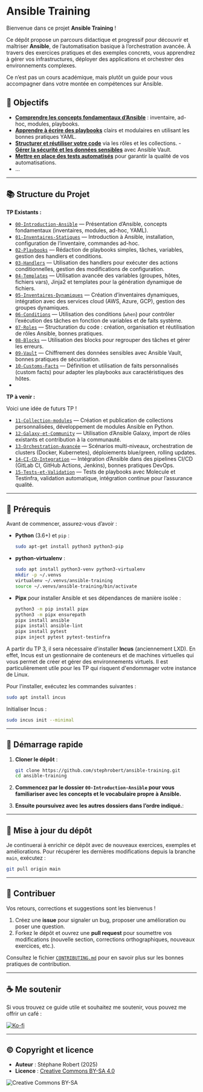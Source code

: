 
# Ansible Training

Bienvenue dans ce projet **Ansible Training** !

Ce dépôt propose un parcours didactique et progressif pour découvrir et maîtriser **Ansible**, de l’automatisation basique à l’orchestration avancée. À travers des exercices pratiques et des exemples concrets, vous apprendrez à gérer vos infrastructures, déployer des applications et orchestrer des environnements complexes.

Ce n’est pas un cours académique, mais plutôt un guide pour vous accompagner dans votre montée en compétences sur Ansible.

## 🎯 Objectifs

- [**Comprendre les concepts fondamentaux d’Ansible**](https://blog.stephane-robert.info/docs/infra-as-code/gestion-de-configuration/ansible/) : inventaire, ad-hoc, modules, playbooks.
- [**Apprendre à écrire des playbooks**](https://blog.stephane-robert.info/docs/infra-as-code/gestion-de-configuration/ansible/ecriture-de-playbooks-ansible/) clairs et modulaires en utilisant les bonnes pratiques YAML.
- [**Structurer et réutiliser votre code**](https://blog.stephane-robert.info/docs/infra-as-code/gestion-de-configuration/ansible/ecrire-roles/) via les rôles et les collections.
-[ **Gérer la sécurité et les données sensibles**](https://blog.stephane-robert.info/docs/infra-as-code/gestion-de-configuration/ansible/vault/) avec Ansible Vault.
- [**Mettre en place des tests automatisés**](https://blog.stephane-robert.info/docs/infra-as-code/gestion-de-configuration/ansible/molecule-tox/) pour garantir la qualité de vos automatisations.
- ...

---

## 📚 Structure du Projet

**TP Existants :**

- [`00-Introduction-Ansible`](./00-Introduction-Ansible) — Présentation d’Ansible, concepts fondamentaux (inventaires, modules, ad-hoc, YAML).
- [`01-Inventaires-Statiques`](./01-Inventaires-Statiques) — Introduction à Ansible, installation, configuration de l’inventaire, commandes ad-hoc.
- [`02-Playbooks`](./02-Playbooks) — Rédaction de playbooks simples, tâches, variables, gestion des handlers et conditions.
- [`03-Handlers`](./03-Handlers) — Utilisation des handlers pour exécuter des actions conditionnelles, gestion des modifications de configuration.
- [`04-Templates`](./04-Templates) — Utilisation avancée des variables (groupes, hôtes, fichiers vars), Jinja2 et templates pour la génération dynamique de fichiers.
- [`05-Inventaires-Dynamiques`](./05-Inventaires-Dynamiques) — Création d’inventaires dynamiques, intégration avec des services cloud (AWS, Azure, GCP), gestion des groupes dynamiques.
- [`06-Conditions`](./06-Conditions) — Utilisation des conditions (`when`) pour contrôler l’exécution des tâches en fonction de variables et de faits système.
- [`07-Roles`](./07-Roles) — Structuration du code : création, organisation et réutilisation de rôles Ansible, bonnes pratiques.
- [`08-Blocks`](./08-Blocks) — Utilisation des blocks pour regrouper des tâches et gérer les erreurs.
- [`09-Vault`](./09-Vault) — Chiffrement des données sensibles avec Ansible Vault, bonnes pratiques de sécurisation.
- [`10-Customs-Facts`](./10-Customs-Facts) — Définition et utilisation de faits personnalisés (custom facts) pour adapter les playbooks aux caractéristiques des hôtes.
-
**TP à venir :**

Voici une idée de futurs TP !

- [`11-Collection-modules`](./11-Collection-modules) — Création et publication de collections personnalisées, développement de modules Ansible en Python.
- [`12-Galaxy-et-Community`](./12-Galaxy-et-Community) — Utilisation d’Ansible Galaxy, import de rôles existants et contribution à la communauté.
- [`13-Orchestration-Avancée`](./13-Orchestration-Avancée) — Scénarios multi-niveaux, orchestration de clusters (Docker, Kubernetes), déploiements blue/green, rolling updates.
- [`14-CI-CD-Integration`](./14-CI-CD-Integration) — Intégration d’Ansible dans des pipelines CI/CD (GitLab CI, GitHub Actions, Jenkins), bonnes pratiques DevOps.
- [`15-Tests-et-Validation`](./15-Tests-et-Validation) — Tests de playbooks avec Molecule et Testinfra, validation automatique, intégration continue pour l’assurance qualité.

---

## 🔧 Prérequis

Avant de commencer, assurez-vous d’avoir :

- **Python** (3.6+) et `pip` :

  ```bash
  sudo apt-get install python3 python3-pip
  ```

- **python-virtualenv** :

  ```bash
  sudo apt install python3-venv python3-virtualenv
  mkdir -p ~/.venvs
  virtualenv ~/.venvs/ansible-training
  source ~/.venvs/ansible-training/bin/activate
  ```

- **Pipx** pour installer Ansible et ses dépendances de manière isolée :

  ```bash
  python3 -m pip install pipx
  python3 -m pipx ensurepath
  pipx install ansible
  pipx install ansible-lint
  pipx install pytest
  pipx inject pytest pytest-testinfra
  ```

A partir du TP 3, il sera nécessaire d'installer **Incus** (anciennement LXD).
En effet, Incus est un gestionnaire de conteneurs et de machines virtuelles qui
vous permet de créer et gérer des environnements virtuels. Il est
particulièrement utile pour les TP qui risquent d'endommager votre instance de Linux.

Pour l'installer, exécutez les commandes suivantes :

```bash
sudo apt install incus
```

Initialiser Incus :

```bash
sudo incus init --minimal
```

---

## 🚀 Démarrage rapide

1. **Cloner le dépôt** :

   ```bash
   git clone https://github.com/stephrobert/ansible-training.git
   cd ansible-training
   ```

2. **Commencez par le dossier `00-Introduction-Ansible` pour vous familiariser
   avec les concepts et le vocabulaire propre à Ansible.**
3. **Ensuite poursuivez avec les autres dossiers dans l’ordre indiqué.**:

---

## 🔄 Mise à jour du dépôt

Je continuerai à enrichir ce dépôt avec de nouveaux exercices, exemples et améliorations. Pour récupérer les dernières modifications depuis la branche `main`, exécutez :

```bash
git pull origin main
```

---

## 🤝 Contribuer

Vos retours, corrections et suggestions sont les bienvenus !

1. Créez une **issue** pour signaler un bug, proposer une amélioration ou poser une question.
2. Forkez le dépôt et ouvrez une **pull request** pour soumettre vos modifications (nouvelle section, corrections orthographiques, nouveaux exercices, etc.).

Consultez le fichier [`CONTRIBUTING.md`](./contributing.md) pour en savoir plus sur les bonnes pratiques de contribution.

---

## ☕ Me soutenir

Si vous trouvez ce guide utile et souhaitez me soutenir, vous pouvez me offrir un café :

[![Ko-fi](https://www.ko-fi.com/img/githubbutton_sm.svg)](https://ko-fi.com/votre-identifiant)

---

## © Copyright et licence

- **Auteur** : Stéphane Robert (2025)
- **Licence** : [Creative Commons BY-SA 4.0](https://creativecommons.org/licenses/by-sa/4.0/)

![Creative Commons BY-SA](https://mirrors.creativecommons.org/presskit/buttons/88x31/png/by-sa.png)
